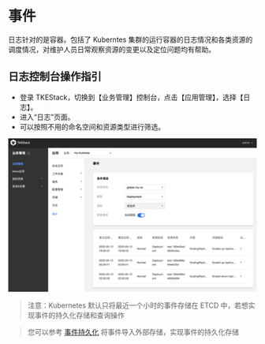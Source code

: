 # 事件

日志针对的是容器。包括了 Kuberntes 集群的运行容器的日志情况和各类资源的调度情况，对维护人员日常观察资源的变更以及定位问题均有帮助。

## 日志控制台操作指引

* 登录 TKEStack，切换到【业务管理】控制台，点击【应用管理】，选择【日志】。
* 进入“日志”页面。 
* 可以按照不用的命名空间和资源类型进行筛选。

![](../../../images/image%20%2869%29.png)

> 注意：Kubernetes 默认只将最近一个小时的事件存储在 ETCD 中，若想实现事件的持久化存储和查询操作

> 您可以参考 [事件持久化](https://github.com/tkestack/tke/blob/master/hack/addon/readme/PersistentEvent.md) 将事件导入外部存储，实现事件的持久化存储

